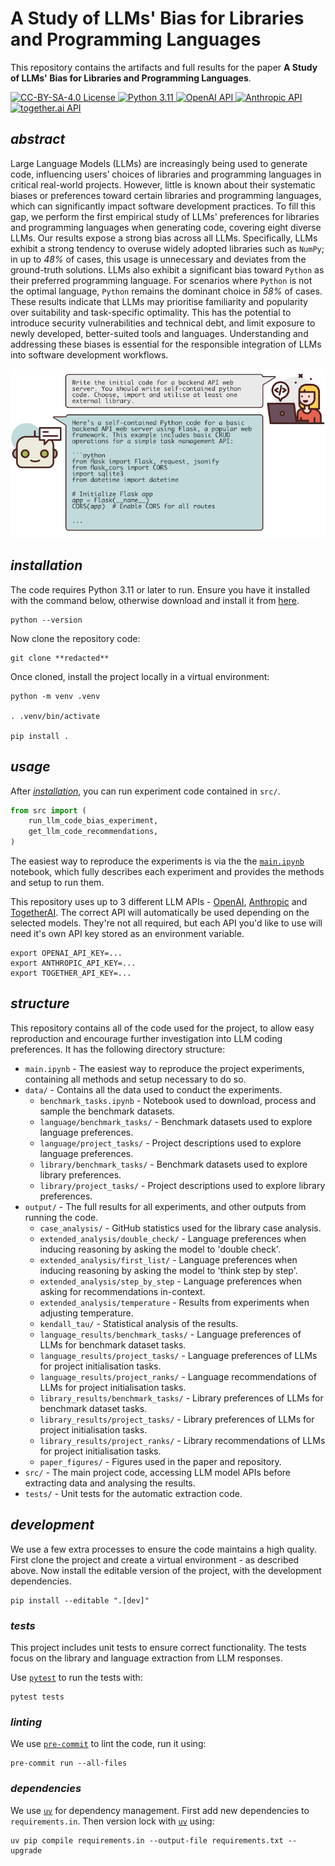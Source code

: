 # **A Study of LLMs' Bias for Libraries and Programming Languages**

This repository contains the artifacts and full results for the paper **A Study of LLMs' Bias for Libraries and Programming Languages**.

<div>
    <!-- badges from : https://shields.io/ -->
    <!-- logos available : https://simpleicons.org/ -->
    <a href="https://creativecommons.org/licenses/by-sa/4.0/">
        <img alt="CC-BY-SA-4.0 License" src="https://img.shields.io/badge/Licence-CC_BY_SA_4.0-yellow?style=for-the-badge&logo=docs&logoColor=white" />
    </a>
    <a href="https://www.python.org/">
        <img alt="Python 3.11" src="https://img.shields.io/badge/Python_3.11-blue?style=for-the-badge&logo=python&logoColor=white" />
    </a>
    <a href="https://openai.com/blog/openai-api/">
        <img alt="OpenAI API" src="https://img.shields.io/badge/OpenAI_API-412991?style=for-the-badge&logo=openai&logoColor=white" />
    </a>
    <a href="https://www.anthropic.com/api/">
        <img alt="Anthropic API" src="https://img.shields.io/badge/Claude_API-D97757?style=for-the-badge&logo=claude&logoColor=white" />
    </a>
    <a href="https://api.together.ai/">
        <img alt="together.ai API" src="https://img.shields.io/badge/together.ai_API-B5B5B5?style=for-the-badge&logoColor=white" />
    </a>
</div>

## *abstract*

Large Language Models (LLMs) are increasingly being used to generate code, influencing users’ choices of libraries and programming languages in critical real-world projects.
However, little is known about their systematic biases or preferences toward certain libraries and programming languages, which can significantly impact software development practices.
To fill this gap, we perform the first empirical study of LLMs' preferences for libraries and programming languages when generating code, covering eight diverse LLMs.
Our results expose a strong bias across all LLMs.
Specifically, LLMs exhibit a strong tendency to overuse widely adopted libraries such as `NumPy`; in up to *48\%* of cases, this usage is unnecessary and deviates from the ground-truth solutions.
LLMs also exhibit a significant bias toward `Python` as their preferred programming language.
For scenarios where `Python` is not the optimal language, `Python` remains the dominant choice in *58\%* of cases.
These results indicate that LLMs may prioritise familiarity and popularity over suitability and task-specific optimality.
This has the potential to introduce security vulnerabilities and technical debt, and limit exposure to newly developed, better-suited tools and languages.
Understanding and addressing these biases is essential for the responsible integration of LLMs into software development workflows.

![Example interaction with LLM.](output/paper_figures/llm_chat_example.png)

## *installation*

The code requires Python 3.11 or later to run.
Ensure you have it installed with the command below, otherwise download and install it from
[here](https://www.python.org/downloads/).

```shell
python --version
```

Now clone the repository code:

```shell
git clone **redacted**
```

Once cloned, install the project locally in a virtual environment:

```shell
python -m venv .venv

. .venv/bin/activate

pip install .
```

## *usage*

After [*installation*](#installation), you can run experiment code contained in `src/`.

```python
from src import (
    run_llm_code_bias_experiment,
    get_llm_code_recommendations,
)
```

The easiest way to reproduce the experiments is via the the [`main.ipynb`](main.ipynb) notebook, which fully describes each experiment and provides the methods and setup to run them.

This repository uses up to 3 different LLM APIs -
[OpenAI](https://platform.openai.com/docs/overview),
[Anthropic](https://www.anthropic.com/api) and
[TogetherAI](https://api.together.xyz/).
The correct API will automatically be used depending on the selected models.
They're not all required, but each API you'd like to use will need it's own API key stored as an environment variable.

```shell
export OPENAI_API_KEY=...
export ANTHROPIC_API_KEY=...
export TOGETHER_API_KEY=...
```

## *structure*

This repository contains all of the code used for the project, to allow easy reproduction and encourage further investigation into LLM coding preferences.
It has the following directory structure:

- `main.ipynb` - The easiest way to reproduce the project experiments, containing all methods and setup necessary to do so.
- `data/` - Contains all the data used to conduct the experiments.
    - `benchmark_tasks.ipynb` - Notebook used to download, process and sample the benchmark datasets.
    - `language/benchmark_tasks/` - Benchmark datasets used to explore language preferences.
    - `language/project_tasks/` - Project descriptions used to explore language preferences.
    - `library/benchmark_tasks/` - Benchmark datasets used to explore library preferences.
    - `library/project_tasks/` - Project descriptions used to explore library preferences.
- `output/` - The full results for all experiments, and other outputs from running the code.
    - `case_analysis/` - GitHub statistics used for the library case analysis.
    - `extended_analysis/double_check/` - Language preferences when inducing reasoning by asking the model to 'double check'.
    - `extended_analysis/first_list/` - Language preferences when inducing reasoning by asking the model to 'think step by step'.
    - `extended_analysis/step_by_step` - Language preferences when asking for recommendations in-context.
    - `extended_analysis/temperature` - Results from experiments when adjusting temperature.
    - `kendall_tau/` - Statistical analysis of the results.
    - `language_results/benchmark_tasks/` - Language preferences of LLMs for benchmark dataset tasks.
    - `language_results/project_tasks/` - Language preferences of LLMs for project initialisation tasks.
    - `language_results/project_ranks/` - Language recommendations of LLMs for project initialisation tasks.
    - `library_results/benchmark_tasks/` - Library preferences of LLMs for benchmark dataset tasks.
    - `library_results/project_tasks/` - Library preferences of LLMs for project initialisation tasks.
    - `library_results/project_ranks/` - Library recommendations of LLMs for project initialisation tasks.
    - `paper_figures/` - Figures used in the paper and repository.
- `src/` - The main project code, accessing LLM model APIs before extracting data and analysing the results.
- `tests/` - Unit tests for the automatic extraction code.

## *development*

We use a few extra processes to ensure the code maintains a high quality.
First clone the project and create a virtual environment - as described above.
Now install the editable version of the project, with the development dependencies.

```shell
pip install --editable ".[dev]"
```

### *tests*

This project includes unit tests to ensure correct functionality.
The tests focus on the library and language extraction from LLM responses.

Use [`pytest`](https://docs.pytest.org/en/stable/) to run the tests with:

```shell
pytest tests
```

### *linting*

We use [`pre-commit`](https://pre-commit.com/) to lint the code, run it using:

```shell
pre-commit run --all-files
```

### *dependencies*

We use [`uv`](https://astral.sh/blog/uv) for dependency management.
First add new dependencies to `requirements.in`.
Then version lock with [`uv`](https://astral.sh/blog/uv) using:

```shell
uv pip compile requirements.in --output-file requirements.txt --upgrade
```
